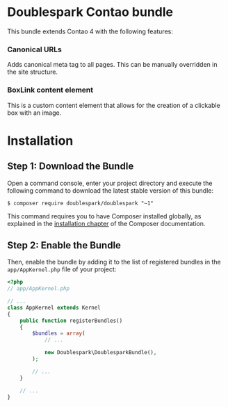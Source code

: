 Doublespark Contao bundle
===========================
This bundle extends Contao 4 with the following features:

### Canonical URLs
Adds canonical meta tag to all pages. This can be manually overridden in the site structure.

### BoxLink content element
This is a custom content element that allows for the creation of a clickable box with an image.

Installation
============

Step 1: Download the Bundle
---------------------------

Open a command console, enter your project directory and execute the
following command to download the latest stable version of this bundle:

```console
$ composer require doublespark/doublespark "~1"
```

This command requires you to have Composer installed globally, as explained
in the [installation chapter](https://getcomposer.org/doc/00-intro.md)
of the Composer documentation.

Step 2: Enable the Bundle
-------------------------

Then, enable the bundle by adding it to the list of registered bundles
in the `app/AppKernel.php` file of your project:

```php
<?php
// app/AppKernel.php

// ...
class AppKernel extends Kernel
{
    public function registerBundles()
    {
        $bundles = array(
            // ...

            new Doublespark\DoublesparkBundle(),
        );

        // ...
    }

    // ...
}
```
